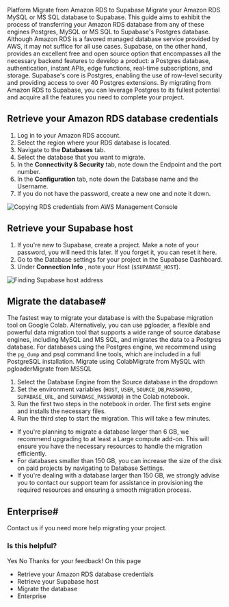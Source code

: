 Platform
Migrate from Amazon RDS to Supabase
Migrate your Amazon RDS MySQL or MS SQL database to Supabase.
This guide aims to exhibit the process of transferring your Amazon RDS database from any of these engines Postgres, MySQL or MS SQL to Supabase's Postgres database. Although Amazon RDS is a favored managed database service provided by AWS, it may not suffice for all use cases. Supabase, on the other hand, provides an excellent free and open source option that encompasses all the necessary backend features to develop a product: a Postgres database, authentication, instant APIs, edge functions, real-time subscriptions, and storage.
Supabase's core is Postgres, enabling the use of row-level security and providing access to over 40 Postgres extensions. By migrating from Amazon RDS to Supabase, you can leverage Postgres to its fullest potential and acquire all the features you need to complete your project.
## Retrieve your Amazon RDS database credentials #
  1. Log in to your Amazon RDS account.
  2. Select the region where your RDS database is located.
  3. Navigate to the **Databases** tab.
  4. Select the database that you want to migrate.
  5. In the **Connectivity & Security** tab, note down the Endpoint and the port number.
  6. In the **Configuration** tab, note down the Database name and the Username.
  7. If you do not have the password, create a new one and note it down.


![Copying RDS credentials from AWS Management Console](https://supabase.com/docs/img/guides/resources/migrating-to-supabase/amazon-rds/amazon-rds_credentials.png)
## Retrieve your Supabase host #
  1. If you're new to Supabase, create a project. Make a note of your password, you will need this later. If you forget it, you can reset it here.
  2. Go to the Database settings for your project in the Supabase Dashboard.
  3. Under **Connection Info** , note your Host (`$SUPABASE_HOST`).


![Finding Supabase host address](https://supabase.com/docs/img/guides/resources/migrating-to-supabase/amazon-rds/database-settings-host.png)
## Migrate the database#
The fastest way to migrate your database is with the Supabase migration tool on Google Colab.
Alternatively, you can use pgloader, a flexible and powerful data migration tool that supports a wide range of source database engines, including MySQL and MS SQL, and migrates the data to a Postgres database. For databases using the Postgres engine, we recommend using the `pg_dump` and psql command line tools, which are included in a full PostgreSQL installation.
Migrate using ColabMigrate from MySQL with pgloaderMigrate from MSSQL
  1. Select the Database Engine from the Source database in the dropdown
  2. Set the environment variables (`HOST`, `USER`, `SOURCE_DB`,`PASSWORD`, `SUPABASE_URL`, and `SUPABASE_PASSWORD`) in the Colab notebook.
  3. Run the first two steps in the notebook in order. The first sets engine and installs the necessary files.
  4. Run the third step to start the migration. This will take a few minutes.


  * If you're planning to migrate a database larger than 6 GB, we recommend upgrading to at least a Large compute add-on. This will ensure you have the necessary resources to handle the migration efficiently.
  * For databases smaller than 150 GB, you can increase the size of the disk on paid projects by navigating to Database Settings.
  * If you're dealing with a database larger than 150 GB, we strongly advise you to contact our support team for assistance in provisioning the required resources and ensuring a smooth migration process.


## Enterprise#
Contact us if you need more help migrating your project.
### Is this helpful?
Yes No
Thanks for your feedback!
On this page
  * Retrieve your Amazon RDS database credentials 
  * Retrieve your Supabase host 
  * Migrate the database
  * Enterprise


